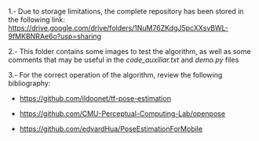 1.- Due to storage limitations, the complete repository has been stored in the following link: https://drive.google.com/drive/folders/1NuM76ZKdgJ5pcXXsvBWL-9fMKBNRAe6o?usp=sharing

2.- This folder contains some images to test the algorithm, as well as some comments that may be useful in the *code_auxiliar.txt* and *demo.py* files

3.- For the correct operation of the algorithm, review the following bibliography:

* https://github.com/ildoonet/tf-pose-estimation

* https://github.com/CMU-Perceptual-Computing-Lab/openpose

* https://github.com/edvardHua/PoseEstimationForMobile
